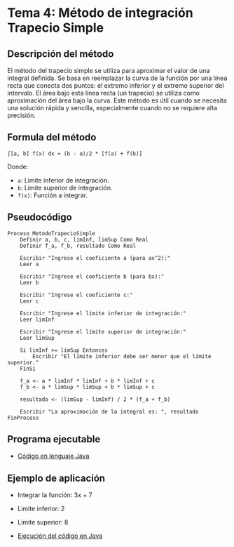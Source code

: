 # Tema 4: Método de integración Trapecio Simple

## Descripción del método

El método del trapecio simple se utiliza para aproximar el valor de una integral definida. Se basa en reemplazar la curva de la función por una línea recta que conecta dos puntos: el extremo inferior y el extremo superior del intervalo. El área bajo esta línea recta (un trapecio) se utiliza como aproximación del área bajo la curva. Este método es útil cuando se necesita una solución rápida y sencilla, especialmente cuando no se requiere alta precisión.

## Formula del método
    ∫[a, b] f(x) dx ≈ (b - a)/2 * [f(a) + f(b)]

Donde:
- `a`: Límite inferior de integración.
- `b`: Límite superior de integración.
- `f(x)`: Función a integrar.

## Pseudocódigo

    Proceso MetodoTrapecioSimple
        Definir a, b, c, limInf, limSup Como Real
        Definir f_a, f_b, resultado Como Real
        
        Escribir "Ingrese el coeficiente a (para ax^2):"
        Leer a
        
        Escribir "Ingrese el coeficiente b (para bx):"
        Leer b
        
        Escribir "Ingrese el coeficiente c:"
        Leer c
        
        Escribir "Ingrese el límite inferior de integración:"
        Leer limInf
        
        Escribir "Ingrese el límite superior de integración:"
        Leer limSup
        
        Si limInf >= limSup Entonces
            Escribir "El límite inferior debe ser menor que el límite superior."
        FinSi

        f_a <- a * limInf * limInf + b * limInf + c
        f_b <- a * limSup * limSup + b * limSup + c

        resultado <- (limSup - limInf) / 2 * (f_a + f_b)

        Escribir "La aproximación de la integral es: ", resultado
    FinProceso

## Programa ejecutable
- [Código en lenguaje Java](./src/Trapecio_Simple.java)

## Ejemplo de aplicación
- Integrar la función: 3x + 7
- Limite inferior: 2
- Limite superior: 8

- [Ejecución del código en Java](./src/Ejecucion.png)
